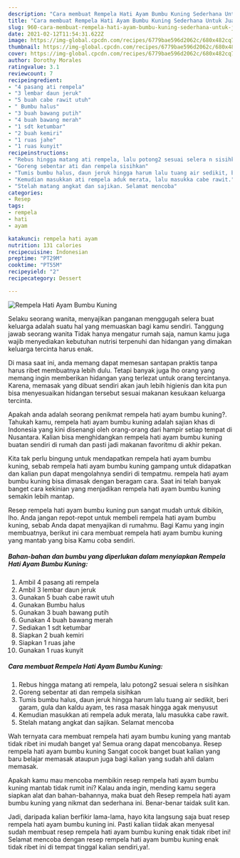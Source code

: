 ```yaml
---
description: "Cara membuat Rempela Hati Ayam Bumbu Kuning Sederhana Untuk Jualan"
title: "Cara membuat Rempela Hati Ayam Bumbu Kuning Sederhana Untuk Jualan"
slug: 960-cara-membuat-rempela-hati-ayam-bumbu-kuning-sederhana-untuk-jualan
date: 2021-02-12T11:54:31.622Z
image: https://img-global.cpcdn.com/recipes/6779bae596d2062c/680x482cq70/rempela-hati-ayam-bumbu-kuning-foto-resep-utama.jpg
thumbnail: https://img-global.cpcdn.com/recipes/6779bae596d2062c/680x482cq70/rempela-hati-ayam-bumbu-kuning-foto-resep-utama.jpg
cover: https://img-global.cpcdn.com/recipes/6779bae596d2062c/680x482cq70/rempela-hati-ayam-bumbu-kuning-foto-resep-utama.jpg
author: Dorothy Morales
ratingvalue: 3.1
reviewcount: 7
recipeingredient:
- "4 pasang ati rempela"
- "3 lembar daun jeruk"
- "5 buah cabe rawit utuh"
- " Bumbu halus"
- "3 buah bawang putih"
- "4 buah bawang merah"
- "1 sdt ketumbar"
- "2 buah kemiri"
- "1 ruas jahe"
- "1 ruas kunyit"
recipeinstructions:
- "Rebus hingga matang ati rempela, lalu potong2 sesuai selera n sisihkan"
- "Goreng sebentar ati dan rempela sisihkan"
- "Tumis bumbu halus, daun jeruk hingga harum lalu tuang air sedikit, beri garam, gula dan kaldu ayam, tes rasa masak hingga agak menyusut"
- "Kemudian masukkan ati rempela aduk merata, lalu masukka cabe rawit."
- "Stelah matang angkat dan sajikan. Selamat mencoba"
categories:
- Resep
tags:
- rempela
- hati
- ayam

katakunci: rempela hati ayam 
nutrition: 131 calories
recipecuisine: Indonesian
preptime: "PT29M"
cooktime: "PT55M"
recipeyield: "2"
recipecategory: Dessert

---
```



![Rempela Hati Ayam Bumbu Kuning](https://img-global.cpcdn.com/recipes/6779bae596d2062c/680x482cq70/rempela-hati-ayam-bumbu-kuning-foto-resep-utama.jpg)

Selaku seorang wanita, menyajikan panganan menggugah selera buat keluarga adalah suatu hal yang memuaskan bagi kamu sendiri. Tanggung jawab seorang  wanita Tidak hanya mengatur rumah saja, namun kamu juga wajib menyediakan kebutuhan nutrisi terpenuhi dan hidangan yang dimakan keluarga tercinta harus enak.

Di masa  saat ini, anda memang dapat memesan santapan praktis tanpa harus ribet membuatnya lebih dulu. Tetapi banyak juga lho orang yang memang ingin memberikan hidangan yang terlezat untuk orang tercintanya. Karena, memasak yang dibuat sendiri akan jauh lebih higienis dan kita pun bisa menyesuaikan hidangan tersebut sesuai makanan kesukaan keluarga tercinta. 



Apakah anda adalah seorang penikmat rempela hati ayam bumbu kuning?. Tahukah kamu, rempela hati ayam bumbu kuning adalah sajian khas di Indonesia yang kini disenangi oleh orang-orang dari hampir setiap tempat di Nusantara. Kalian bisa menghidangkan rempela hati ayam bumbu kuning buatan sendiri di rumah dan pasti jadi makanan favoritmu di akhir pekan.

Kita tak perlu bingung untuk mendapatkan rempela hati ayam bumbu kuning, sebab rempela hati ayam bumbu kuning gampang untuk didapatkan dan kalian pun dapat mengolahnya sendiri di tempatmu. rempela hati ayam bumbu kuning bisa dimasak dengan beragam cara. Saat ini telah banyak banget cara kekinian yang menjadikan rempela hati ayam bumbu kuning semakin lebih mantap.

Resep rempela hati ayam bumbu kuning pun sangat mudah untuk dibikin, lho. Anda jangan repot-repot untuk membeli rempela hati ayam bumbu kuning, sebab Anda dapat menyajikan di rumahmu. Bagi Kamu yang ingin membuatnya, berikut ini cara membuat rempela hati ayam bumbu kuning yang mantab yang bisa Kamu coba sendiri.

<!--inarticleads1-->

##### Bahan-bahan dan bumbu yang diperlukan dalam menyiapkan Rempela Hati Ayam Bumbu Kuning:

1. Ambil 4 pasang ati rempela
1. Ambil 3 lembar daun jeruk
1. Gunakan 5 buah cabe rawit utuh
1. Gunakan  Bumbu halus
1. Gunakan 3 buah bawang putih
1. Gunakan 4 buah bawang merah
1. Sediakan 1 sdt ketumbar
1. Siapkan 2 buah kemiri
1. Siapkan 1 ruas jahe
1. Gunakan 1 ruas kunyit




<!--inarticleads2-->

##### Cara membuat Rempela Hati Ayam Bumbu Kuning:

1. Rebus hingga matang ati rempela, lalu potong2 sesuai selera n sisihkan
1. Goreng sebentar ati dan rempela sisihkan
1. Tumis bumbu halus, daun jeruk hingga harum lalu tuang air sedikit, beri garam, gula dan kaldu ayam, tes rasa masak hingga agak menyusut
1. Kemudian masukkan ati rempela aduk merata, lalu masukka cabe rawit.
1. Stelah matang angkat dan sajikan. Selamat mencoba




Wah ternyata cara membuat rempela hati ayam bumbu kuning yang mantab tidak ribet ini mudah banget ya! Semua orang dapat mencobanya. Resep rempela hati ayam bumbu kuning Sangat cocok banget buat kalian yang baru belajar memasak ataupun juga bagi kalian yang sudah ahli dalam memasak.

Apakah kamu mau mencoba membikin resep rempela hati ayam bumbu kuning mantab tidak rumit ini? Kalau anda ingin, mending kamu segera siapkan alat dan bahan-bahannya, maka buat deh Resep rempela hati ayam bumbu kuning yang nikmat dan sederhana ini. Benar-benar taidak sulit kan. 

Jadi, daripada kalian berfikir lama-lama, hayo kita langsung saja buat resep rempela hati ayam bumbu kuning ini. Pasti kalian tiidak akan menyesal sudah membuat resep rempela hati ayam bumbu kuning enak tidak ribet ini! Selamat mencoba dengan resep rempela hati ayam bumbu kuning enak tidak ribet ini di tempat tinggal kalian sendiri,ya!.

